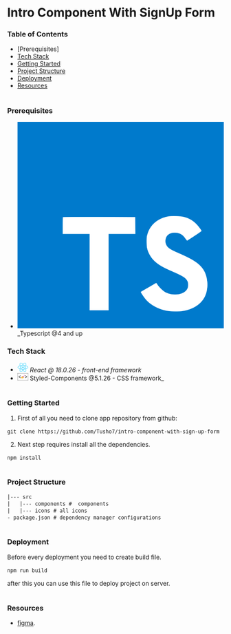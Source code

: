 # Intro Component With SignUp Form

### Table of Contents

- [Prerequisites]
- [Tech Stack](#Tech-Stack)
- [Getting Started](#Getting-Started)
- [Project Structure](#Project-Structure)
- [Deployment](#Deployment)
- [Resources](#Resources)

#

### Prerequisites

- <img src="public/images/logos/typescript.png" with="25" style="top: 8px"/> \_Typescript @4 and up

### Tech Stack

- <img src="public/images/logos/react.png" width="25" style="top: 8px" /> _React @ 18.0.26 - front-end framework_
- <img src="public/images/logos/styledcomponents.png" width="25" style="top: 8px" /> Styled-Components @5.1.26 - CSS framework\_

#

### Getting Started

1. First of all you need to clone app repository from github:

```
git clone https://github.com/Tusho7/intro-component-with-sign-up-form
```

2. Next step requires install all the dependencies.

```
npm install
```

#

### Project Structure

```
|--- src
|   |--- components #  components
|   |--- icons # all icons
- package.json # dependency manager configurations
```

#

### Deployment

Before every deployment you need to create build file.

```
npm run build
```

after this you can use this file to deploy project on server.

#

### Resources

- [figma](https://www.figma.com/file/zpZb32QRHlO7iXDLikmQdz/intro-component-with-sign-up-form?node-id=0%3A1&t=zsiLBfAfaKckpUX6-1).
